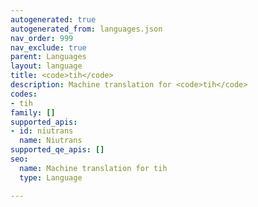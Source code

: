 ```yaml
---
autogenerated: true
autogenerated_from: languages.json
nav_order: 999
nav_exclude: true
parent: Languages
layout: language
title: <code>tih</code>
description: Machine translation for <code>tih</code>
codes:
- tih
family: []
supported_apis:
- id: niutrans
  name: Niutrans
supported_qe_apis: []
seo:
  name: Machine translation for tih
  type: Language

---
```


